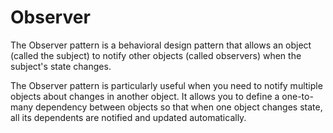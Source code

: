 # Observer

The Observer pattern is a behavioral design pattern that allows an object (called the subject) to notify other objects (called observers) when the subject's state changes.

The Observer pattern is particularly useful when you need to notify multiple objects about changes in another object. It allows you to define a one-to-many dependency between objects so that when one object changes state, all its dependents are notified and updated automatically.


